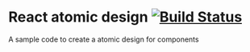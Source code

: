 # React atomic design   [![Build Status](https://travis-ci.org/kmughal/react-atomic-design.svg?branch=master)](https://travis-ci.org/kmughal/react-atomic-design)

A sample code to create a atomic design for components
